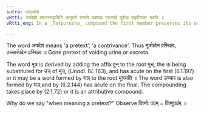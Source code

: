 ```yaml
---
sutra: पदेऽपदेशे
vRtti: अपदेशो व्याजस्तद्वाचिनि तत्पुरुषे समासे पदशब्द उत्तरपदे पूर्वपदं प्रकृतिस्वरं भवति ॥
vRtti_eng: In a _Tatpurusha_ compound the first member preserves its original accent, when the second member is the word पद denoting 'a pretext'.

---
```

The word अपदेश means 'a pretext', 'a contrivance'. Thus मूत्र꣡पदेन प्रस्थितः, उच्चार꣡पदेन प्रस्थितः ॥ Gone pretext of voiding urine or excreta.

The word मूत्र is derived by adding the affix ष्ट्रन् to the root मुच्, the ऊ being substituted for उच् of मुच्, (_Unadi_. IV. 163), and has acute on the first (6.1.197) or it may be a word formed by घञ् to the root मूत्रयति ॥ The word उच्चार is also formed by घञ् and by (6.2.144) has acute on the final. The compounding takes place by (2.1.72) or it is an attributive compound.

Why do we say "when meaning a pretext?" Observe विष्णोः पदम् = विष्णुपद꣡म् ॥
